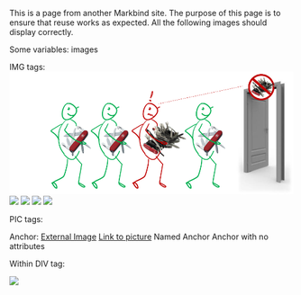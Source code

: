 This is a page from another Markbind site.
The purpose of this page is to ensure that reuse works as expected.
All the following images should display correctly.

Some variables:
<variable name="imgFolder">images</variable>

IMG tags:
<img src="images/I'm not allowed to use my favorite tool.png">
<img src="{{imgFolder}}/I'm not allowed to use my favorite tool.png">
<img src="{{baseUrl}}/{{imgFolder}}/I'm not allowed to use my favorite tool.png">
<img src="{{baseUrl}}/images/I'm not allowed to use my favorite tool.png">
<img src="https://dummyimage.com/600x400/000/fff">

PIC tags:
<pic src="images/I'm not allowed to use my favorite tool.png"></pic>
<pic src="{{imgFolder}}/I'm not allowed to use my favorite tool.png"></pic>
<pic src="{{baseUrl}}/{{imgFolder}}/I'm not allowed to use my favorite tool.png"></pic>
<pic src="{{baseUrl}}/images/I'm not allowed to use my favorite tool.png"></pic>
<pic src="https://dummyimage.com/600x400/000/fff"></pic>

Anchor:
<a href="https://dummyimage.com/600x400/000/fff">External Image</a>
<a href="{{baseUrl}}/images/I'm not allowed to use my favorite tool.png">Link to picture</a>
<a id="namedAnchor">Named Anchor</a>
<a>Anchor with no attributes</a>

Within DIV tag:
<div id="imageTest">
  <img src="{{baseUrl}}/images/I'm not allowed to use my favorite tool.png">
  <pic src="{{baseUrl}}/images/I'm not allowed to use my favorite tool.png"></pic>
</div>